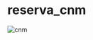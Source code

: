 # reserva_cnm
![cnm](https://user-images.githubusercontent.com/66532956/149934902-b2ff1251-6e5b-4c1e-8ad1-a8983ee5bdf0.png)
